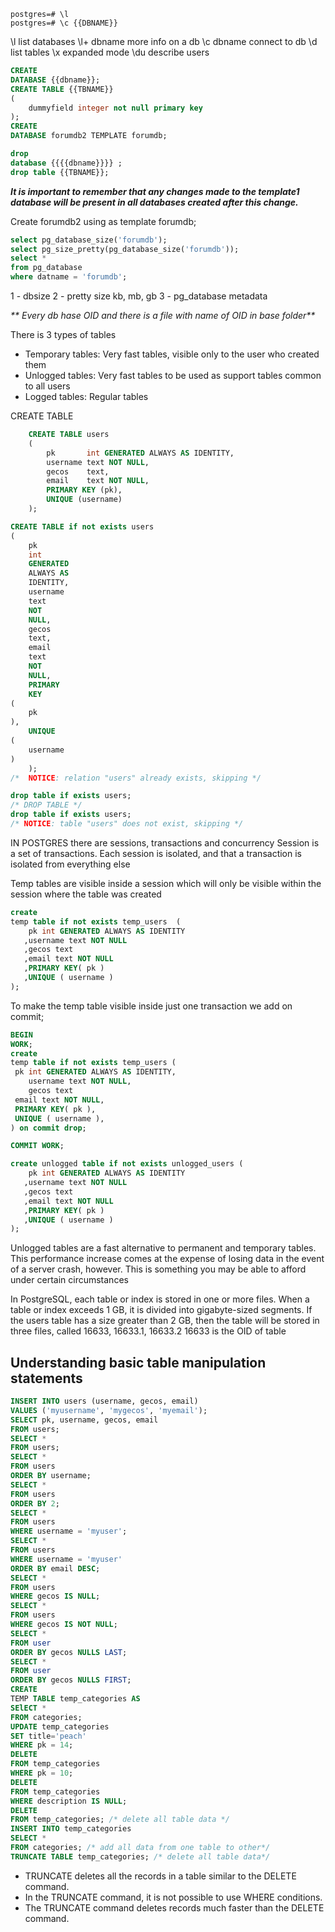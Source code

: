 ```shell
postgres=# \l
postgres=# \c {{DBNAME}} 
```

\l list databases
\l+ dbname more info on a db
\c dbname connect to db
\d list tables
\x expanded mode
\du describe users

```sql
CREATE
DATABASE {{dbname}};
CREATE TABLE {{TBNAME}}
(
    dummyfield integer not null primary key
);
CREATE
DATABASE forumdb2 TEMPLATE forumdb;

drop
database {{{{dbname}}}} ;
drop table {{TBNAME}};

```

_**It is important to remember that any changes made to the template1 database will be present in all databases created
after this change.**_

Create forumdb2 using as template forumdb;

```sql
select pg_database_size('forumdb');
select pg_size_pretty(pg_database_size('forumdb'));
select *
from pg_database
where datname = 'forumdb';
```

1 - dbsize
2 - pretty size kb, mb, gb
3 - pg_database metadata

_** Every db hase OID and there is a file with name of OID in base folder**_

There is 3 types of tables

- Temporary tables: Very fast tables, visible only to the user who created them
- Unlogged tables: Very fast tables to be used as support tables common to all users
- Logged tables: Regular tables

CREATE TABLE

```sql
    CREATE TABLE users
    (
        pk       int GENERATED ALWAYS AS IDENTITY,
        username text NOT NULL,
        gecos    text,
        email    text NOT NULL,
        PRIMARY KEY (pk),
        UNIQUE (username)
    );
```

```sql
CREATE TABLE if not exists users
(
    pk
    int
    GENERATED
    ALWAYS AS
    IDENTITY,
    username
    text
    NOT
    NULL,
    gecos
    text,
    email
    text
    NOT
    NULL,
    PRIMARY
    KEY
(
    pk
),
    UNIQUE
(
    username
)
    );
/*  NOTICE: relation "users" already exists, skipping */

drop table if exists users;
/* DROP TABLE */
drop table if exists users;
/* NOTICE: table "users" does not exist, skipping */
```

IN POSTGRES there are sessions, transactions and concurrency
Session is a set of transactions. Each session is isolated, and that a transaction is isolated from everything else

Temp tables are visible inside a session which will only be visible within the session where the table was created

```sql
create
temp table if not exists temp_users  (
    pk int GENERATED ALWAYS AS IDENTITY
   ,username text NOT NULL
   ,gecos text
   ,email text NOT NULL
   ,PRIMARY KEY( pk )
   ,UNIQUE ( username )
);
```

To make the temp table visible inside just one transaction we add on commit;

```sql
BEGIN
WORK;
create
temp table if not exists temp_users (
 pk int GENERATED ALWAYS AS IDENTITY,
    username text NOT NULL,
    gecos text 
 email text NOT NULL,
 PRIMARY KEY( pk ),
 UNIQUE ( username ),  
) on commit drop;

COMMIT WORK;

```

```sql
create unlogged table if not exists unlogged_users (
    pk int GENERATED ALWAYS AS IDENTITY
   ,username text NOT NULL
   ,gecos text
   ,email text NOT NULL
   ,PRIMARY KEY( pk )
   ,UNIQUE ( username ) 
);

```
Unlogged tables are a fast alternative to permanent and temporary tables. This performance increase comes at the expense of losing data in the event of a server crash, however. This is something you may be able to afford under certain circumstances

In PostgreSQL, each table or index is stored in one or more files. When a table or index exceeds 1 GB, it is divided into gigabyte-sized segments.
If the users table has a size greater than 2 GB, then the table will be stored in three files, called 16633, 16633.1, 16633.2
16633 is the OID of table 

## Understanding basic table manipulation statements

```sql
INSERT INTO users (username, gecos, email)
VALUES ('myusername', 'mygecos', 'myemail');
SELECT pk, username, gecos, email
FROM users;
SELECT *
FROM users;
SELECT *
FROM users
ORDER BY username;
SELECT *
FROM users
ORDER BY 2;
SELECT *
FROM users
WHERE username = 'myuser';
SELECT *
FROM users
WHERE username = 'myuser'
ORDER BY email DESC;
SELECT *
FROM users
WHERE gecos IS NULL;
SELECT *
FROM users
WHERE gecos IS NOT NULL;
SELECT *
FROM user
ORDER BY gecos NULLS LAST;
SELECT *
FROM user
ORDER BY gecos NULLS FIRST;
CREATE
TEMP TABLE temp_categories AS
SElECT *
FROM categories;
UPDATE temp_categories
SET title='peach'
WHERE pk = 14;
DELETE
FROM temp_categories
WHERE pk = 10;
DELETE
FROM temp_categories
WHERE description IS NULL;
DELETE
FROM temp_categories; /* delete all table data */
INSERT INTO temp_categories
SELECT *
FROM categories; /* add all data from one table to other*/
TRUNCATE TABLE temp_categories; /* delete all table data*/
```

- TRUNCATE deletes all the records in a table similar to the DELETE command.
- In the TRUNCATE command, it is not possible to use WHERE conditions.
- The TRUNCATE command deletes records much faster than the DELETE command.
